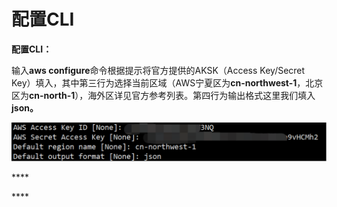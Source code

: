 # 配置CLI

**配置CLI：**

输入**aws configure**命令根据提示将官方提供的AKSK（Access Key/Secret Key）填入，其中第三行为选择当前区域（AWS宁夏区为**cn-northwest-1**，北京区为**cn-north-1**），海外区详见官方参考列表。第四行为输出格式这里我们填入**json。**

![&#x914D;&#x7F6E;CLI&#x754C;&#x9762;](../.gitbook/assets/image%20%2830%29.png)

\*\*\*\*

\*\*\*\*

